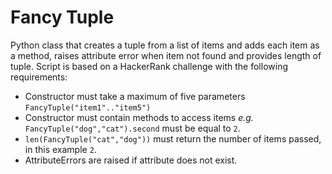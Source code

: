 # Fancy Tuple
Python class that creates a tuple from a list of items and adds each item as a method, raises attribute error when item not found and provides length of tuple.
Script is based on a HackerRank challenge with the following requirements:

- Constructor must take a maximum of five parameters `FancyTuple("item1".."item5")
`
- Constructor must contain methods to access items *e.g.* `FancyTuple("dog","cat").second` must be equal to `2`.
- `len(FancyTuple("cat","dog"))` must return the number of items passed, in this example `2`.
- AttributeErrors are raised if attribute does not exist.